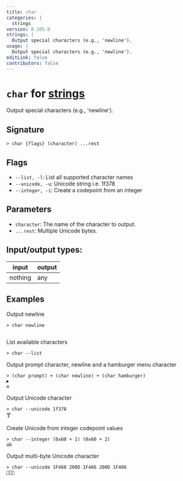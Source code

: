 ```yaml
---
title: char
categories: |
  strings
version: 0.105.0
strings: |
  Output special characters (e.g., 'newline').
usage: |
  Output special characters (e.g., 'newline').
editLink: false
contributors: false
---
```

<!-- This file is automatically generated. Please edit the command in https://github.com/nushell/nushell instead. -->

# `char` for [strings](/commands/categories/strings.md)

<div class='command-title'>Output special characters (e.g., &#x27;newline&#x27;).</div>

## Signature

```> char {flags} (character) ...rest```

## Flags

 -  `--list, -l`: List all supported character names
 -  `--unicode, -u`: Unicode string i.e. 1f378
 -  `--integer, -i`: Create a codepoint from an integer

## Parameters

 -  `character`: The name of the character to output.
 -  `...rest`: Multiple Unicode bytes.


## Input/output types:

| input   | output |
| ------- | ------ |
| nothing | any    |
## Examples

Output newline
```nu
> char newline


```

List available characters
```nu
> char --list

```

Output prompt character, newline and a hamburger menu character
```nu
> (char prompt) + (char newline) + (char hamburger)
▶
≡
```

Output Unicode character
```nu
> char --unicode 1f378
🍸
```

Create Unicode from integer codepoint values
```nu
> char --integer (0x60 + 1) (0x60 + 2)
ab
```

Output multi-byte Unicode character
```nu
> char --unicode 1F468 200D 1F466 200D 1F466
👨‍👦‍👦
```
